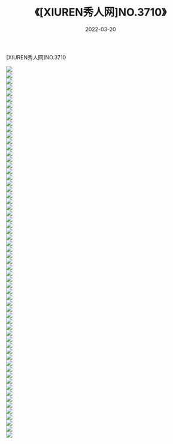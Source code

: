 ﻿---
layout: post
title:  《[XIUREN秀人网]NO.3710》
date:   2022-03-20
img: http://img.660000.xyz/Sharelink/秀人网/秀人网第04部分/[XIUREN秀人网]NO.3710/000.jpg
categories: [美女, 清纯, 唯美]
---

[XIUREN秀人网]NO.3710

 ![](http://img.660000.xyz/Sharelink/秀人网/秀人网第04部分/[XIUREN秀人网]NO.3710/001.jpg) <br>![](http://img.660000.xyz/Sharelink/秀人网/秀人网第04部分/[XIUREN秀人网]NO.3710/002.jpg) <br>![](http://img.660000.xyz/Sharelink/秀人网/秀人网第04部分/[XIUREN秀人网]NO.3710/003.jpg) <br>![](http://img.660000.xyz/Sharelink/秀人网/秀人网第04部分/[XIUREN秀人网]NO.3710/004.jpg) <br>![](http://img.660000.xyz/Sharelink/秀人网/秀人网第04部分/[XIUREN秀人网]NO.3710/005.jpg) <br>![](http://img.660000.xyz/Sharelink/秀人网/秀人网第04部分/[XIUREN秀人网]NO.3710/006.jpg) <br>![](http://img.660000.xyz/Sharelink/秀人网/秀人网第04部分/[XIUREN秀人网]NO.3710/007.jpg) <br>![](http://img.660000.xyz/Sharelink/秀人网/秀人网第04部分/[XIUREN秀人网]NO.3710/008.jpg) <br>![](http://img.660000.xyz/Sharelink/秀人网/秀人网第04部分/[XIUREN秀人网]NO.3710/009.jpg) <br>![](http://img.660000.xyz/Sharelink/秀人网/秀人网第04部分/[XIUREN秀人网]NO.3710/010.jpg) <br>![](http://img.660000.xyz/Sharelink/秀人网/秀人网第04部分/[XIUREN秀人网]NO.3710/011.jpg) <br>![](http://img.660000.xyz/Sharelink/秀人网/秀人网第04部分/[XIUREN秀人网]NO.3710/012.jpg) <br>![](http://img.660000.xyz/Sharelink/秀人网/秀人网第04部分/[XIUREN秀人网]NO.3710/013.jpg) <br>![](http://img.660000.xyz/Sharelink/秀人网/秀人网第04部分/[XIUREN秀人网]NO.3710/014.jpg) <br>![](http://img.660000.xyz/Sharelink/秀人网/秀人网第04部分/[XIUREN秀人网]NO.3710/015.jpg) <br>![](http://img.660000.xyz/Sharelink/秀人网/秀人网第04部分/[XIUREN秀人网]NO.3710/016.jpg) <br>![](http://img.660000.xyz/Sharelink/秀人网/秀人网第04部分/[XIUREN秀人网]NO.3710/017.jpg) <br>![](http://img.660000.xyz/Sharelink/秀人网/秀人网第04部分/[XIUREN秀人网]NO.3710/018.jpg) <br>![](http://img.660000.xyz/Sharelink/秀人网/秀人网第04部分/[XIUREN秀人网]NO.3710/019.jpg) <br>![](http://img.660000.xyz/Sharelink/秀人网/秀人网第04部分/[XIUREN秀人网]NO.3710/020.jpg) <br>![](http://img.660000.xyz/Sharelink/秀人网/秀人网第04部分/[XIUREN秀人网]NO.3710/021.jpg) <br>![](http://img.660000.xyz/Sharelink/秀人网/秀人网第04部分/[XIUREN秀人网]NO.3710/022.jpg) <br>![](http://img.660000.xyz/Sharelink/秀人网/秀人网第04部分/[XIUREN秀人网]NO.3710/023.jpg) <br>![](http://img.660000.xyz/Sharelink/秀人网/秀人网第04部分/[XIUREN秀人网]NO.3710/024.jpg) <br>![](http://img.660000.xyz/Sharelink/秀人网/秀人网第04部分/[XIUREN秀人网]NO.3710/025.jpg) <br>![](http://img.660000.xyz/Sharelink/秀人网/秀人网第04部分/[XIUREN秀人网]NO.3710/026.jpg) <br>![](http://img.660000.xyz/Sharelink/秀人网/秀人网第04部分/[XIUREN秀人网]NO.3710/027.jpg) <br>![](http://img.660000.xyz/Sharelink/秀人网/秀人网第04部分/[XIUREN秀人网]NO.3710/028.jpg) <br>![](http://img.660000.xyz/Sharelink/秀人网/秀人网第04部分/[XIUREN秀人网]NO.3710/029.jpg) <br>![](http://img.660000.xyz/Sharelink/秀人网/秀人网第04部分/[XIUREN秀人网]NO.3710/030.jpg) <br>![](http://img.660000.xyz/Sharelink/秀人网/秀人网第04部分/[XIUREN秀人网]NO.3710/031.jpg) <br>![](http://img.660000.xyz/Sharelink/秀人网/秀人网第04部分/[XIUREN秀人网]NO.3710/032.jpg) <br>![](http://img.660000.xyz/Sharelink/秀人网/秀人网第04部分/[XIUREN秀人网]NO.3710/033.jpg) <br>![](http://img.660000.xyz/Sharelink/秀人网/秀人网第04部分/[XIUREN秀人网]NO.3710/034.jpg) <br>![](http://img.660000.xyz/Sharelink/秀人网/秀人网第04部分/[XIUREN秀人网]NO.3710/035.jpg) <br>![](http://img.660000.xyz/Sharelink/秀人网/秀人网第04部分/[XIUREN秀人网]NO.3710/036.jpg) <br>![](http://img.660000.xyz/Sharelink/秀人网/秀人网第04部分/[XIUREN秀人网]NO.3710/037.jpg) <br>![](http://img.660000.xyz/Sharelink/秀人网/秀人网第04部分/[XIUREN秀人网]NO.3710/038.jpg) <br>![](http://img.660000.xyz/Sharelink/秀人网/秀人网第04部分/[XIUREN秀人网]NO.3710/039.jpg) <br>![](http://img.660000.xyz/Sharelink/秀人网/秀人网第04部分/[XIUREN秀人网]NO.3710/040.jpg) <br>![](http://img.660000.xyz/Sharelink/秀人网/秀人网第04部分/[XIUREN秀人网]NO.3710/041.jpg) <br>![](http://img.660000.xyz/Sharelink/秀人网/秀人网第04部分/[XIUREN秀人网]NO.3710/042.jpg) <br>![](http://img.660000.xyz/Sharelink/秀人网/秀人网第04部分/[XIUREN秀人网]NO.3710/043.jpg) <br>![](http://img.660000.xyz/Sharelink/秀人网/秀人网第04部分/[XIUREN秀人网]NO.3710/044.jpg) <br>![](http://img.660000.xyz/Sharelink/秀人网/秀人网第04部分/[XIUREN秀人网]NO.3710/045.jpg) <br>![](http://img.660000.xyz/Sharelink/秀人网/秀人网第04部分/[XIUREN秀人网]NO.3710/046.jpg) <br>![](http://img.660000.xyz/Sharelink/秀人网/秀人网第04部分/[XIUREN秀人网]NO.3710/047.jpg) <br>![](http://img.660000.xyz/Sharelink/秀人网/秀人网第04部分/[XIUREN秀人网]NO.3710/048.jpg) <br>![](http://img.660000.xyz/Sharelink/秀人网/秀人网第04部分/[XIUREN秀人网]NO.3710/049.jpg) <br>![](http://img.660000.xyz/Sharelink/秀人网/秀人网第04部分/[XIUREN秀人网]NO.3710/050.jpg) <br>![](http://img.660000.xyz/Sharelink/秀人网/秀人网第04部分/[XIUREN秀人网]NO.3710/051.jpg) <br>![](http://img.660000.xyz/Sharelink/秀人网/秀人网第04部分/[XIUREN秀人网]NO.3710/052.jpg) <br>![](http://img.660000.xyz/Sharelink/秀人网/秀人网第04部分/[XIUREN秀人网]NO.3710/053.jpg) <br>![](http://img.660000.xyz/Sharelink/秀人网/秀人网第04部分/[XIUREN秀人网]NO.3710/054.jpg) <br>![](http://img.660000.xyz/Sharelink/秀人网/秀人网第04部分/[XIUREN秀人网]NO.3710/055.jpg) <br>![](http://img.660000.xyz/Sharelink/秀人网/秀人网第04部分/[XIUREN秀人网]NO.3710/056.jpg) <br>![](http://img.660000.xyz/Sharelink/秀人网/秀人网第04部分/[XIUREN秀人网]NO.3710/057.jpg) <br>![](http://img.660000.xyz/Sharelink/秀人网/秀人网第04部分/[XIUREN秀人网]NO.3710/058.jpg) <br>![](http://img.660000.xyz/Sharelink/秀人网/秀人网第04部分/[XIUREN秀人网]NO.3710/059.jpg) <br>![](http://img.660000.xyz/Sharelink/秀人网/秀人网第04部分/[XIUREN秀人网]NO.3710/060.jpg) <br>![](http://img.660000.xyz/Sharelink/秀人网/秀人网第04部分/[XIUREN秀人网]NO.3710/061.jpg) <br>![](http://img.660000.xyz/Sharelink/秀人网/秀人网第04部分/[XIUREN秀人网]NO.3710/062.jpg) <br>